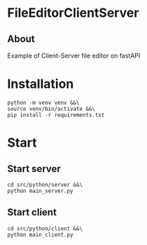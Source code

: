 # FileEditorClientServer

## About

Example of Client-Server file editor on fastAPI 

Installation
============
```
python -m venv venv &&\
source venv/bin/activate &&\
pip install -r requirements.txt
```

Start
=====
## Start server
```
cd src/python/server &&\
python main_server.py
```

## Start client
```
cd src/python/client &&\
python main_client.py
```

